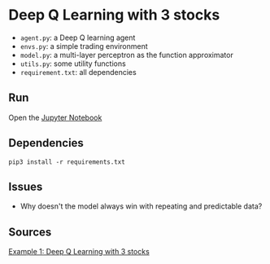 # Deep Q Learning with 3 stocks

- `agent.py`: a Deep Q learning agent
- `envs.py`: a simple trading environment
- `model.py`: a multi-layer perceptron as the function approximator
- `utils.py`: some utility functions
- `requirement.txt`: all dependencies

## Run

Open the [Jupyter Notebook](deep-q-learning-agent-simulated-prices.ipynb)

## Dependencies

`pip3 install -r requirements.txt`

## Issues

- Why doesn't the model always win with repeating and predictable data?

## Sources

[Example 1: Deep Q Learning with 3 stocks](../deep-q-learning-3-stocks)
